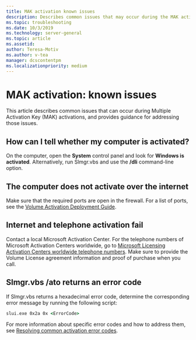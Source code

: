 ```yaml
---
title: MAK activation known issues
description: Describes common issues that may occur during the MAK activation process, and provides resolutions and guidance
ms.topic: troubleshooting
ms.date: 10/3/2019
ms.technology: server-general
ms.topic: article
ms.assetid: 
author: Teresa-Motiv
ms.author: v-tea
manager: dcscontentpm
ms.localizationpriority: medium
---
```


# MAK activation: known issues

This article describes common issues that can occur during Multiple Activation Key (MAK) activations, and provides guidance for addressing those issues.

## How can I tell whether my computer is activated?

On the computer, open the **System** control panel and look for **Windows is activated**. Alternatively, run Slmgr.vbs and use the **/dli** command-line option.

## The computer does not activate over the internet

Make sure that the required ports are open in the firewall. For a list of ports, see the [Volume Activation Deployment Guide](https://go.microsoft.com/fwlink/?linkid=150083).

## Internet and telephone activation fail

Contact a local Microsoft Activation Center. For the telephone numbers of Microsoft Activation Centers worldwide, go to [Microsoft Licensing Activation Centers worldwide telephone numbers](https://www.microsoft.com/Licensing/existing-customer/activation-centers). Make sure to provide the Volume License agreement information and proof of purchase when you call.

## Slmgr.vbs /ato returns an error code

If Slmgr.vbs returns a hexadecimal error code, determine the corresponding error message by running the following script:

```cmd
slui.exe 0x2a 0x <ErrorCode>
```

For more information about specific error codes and how to address them, see [Resolving common activation error codes](activation-error-codes.md).
